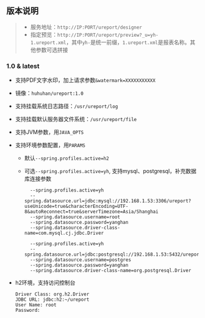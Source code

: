 
## 版本说明

> - 服务地址：`http://IP:PORT/ureport/designer`
> - 指定预览：`http://IP:PORT/ureport/preview?_u=yh-1.ureport.xml`，其中`yh-`是统一前缀，`1.ureport.xml`是报表名称。其他参数可选拼接


### 1.0 & latest

- 支持PDF文字水印，加上请求参数`&watermark=XXXXXXXXXXX`
- 镜像：`huhuhan/ureport:1.0`
- 支持挂载系统日志路径：`/usr/ureport/log`
- 支持挂载默认服务器文件系统：`/usr/ureport/file`
- 支持JVM参数，用`JAVA_OPTS`
- 支持环境参数配置，用`PARAMS`
    - 默认`--spring.profiles.active=h2`
    - 可选`--spring.profiles.active=yh`, 支持mysql、postgresql，补充数据库连接参数
    
        ```properties
          --spring.profiles.active=yh
          --spring.datasource.url=jdbc:mysql://192.168.1.53:3306/ureport?useUnicode=true&characterEncoding=UTF-8&autoReconnect=true&serverTimezone=Asia/Shanghai
          --spring.datasource.username=root
          --spring.datasource.password=yanghan
          --spring.datasource.driver-class-name=com.mysql.cj.jdbc.Driver
        ```
        
        ```properties
          --spring.profiles.active=yh
          --spring.datasource.url=jdbc:postgresql://192.168.1.53:5432/ureport
          --spring.datasource.username=postgres
          --spring.datasource.password=yanghan
          --spring.datasource.driver-class-name=org.postgresql.Driver
        ```

- h2环境，支持访问控制台
    ```
    Driver Class: org.h2.Driver
    JDBC URL: jdbc:h2:~/ureport
    User Name: root
    Password: 
    ```

